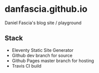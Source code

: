 # danfascia.github.io

Daniel Fascia's blog site / playground

## Stack
- Eleventy Static Site Generator
- Github dev branch for source
- Github Pages master branch for hosting
- Travis CI build